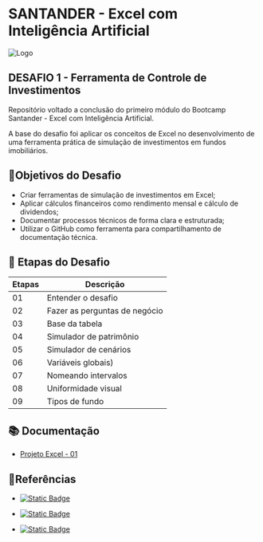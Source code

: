 # SANTANDER - Excel com Inteligência Artificial
![Logo](https://assets.dio.me/FanVRCIEnVkijATRji1xaIQBPRiHYaj-wmgp_fkyDyc/f:webp/h:120/q:80/L3RyYWNrcy9lYzk3OWZkYy03ZDVlLTQxOGYtOTQ1My05YzU4NDI4NTFmMmIucG5n)
## DESAFIO 1 - Ferramenta de Controle de Investimentos

Repositório voltado a conclusão do primeiro módulo do Bootcamp Santander - Excel com Inteligência Artificial.

A base do desafio foi aplicar os conceitos de Excel no desenvolvimento de uma ferramenta prática de simulação de investimentos em fundos imobiliários.

## 🎯Objetivos do Desafio
- Criar ferramentas de simulação de investimentos em Excel;
- Aplicar cálculos financeiros como rendimento mensal e cálculo de dividendos;
- Documentar processos técnicos de forma clara e estruturada; 
- Utilizar o GitHub como ferramenta para compartilhamento de documentação técnica. 

## 🏹 Etapas do Desafio
| Etapas | Descrição |
|------|---------|
| 01 | Entender o desafio |
| 02 | Fazer as perguntas de negócio |
| 03 | Base da tabela |
| 04 | Simulador de patrimônio |
| 05 | Simulador de cenários |
| 06 | Variáveis globais) |
| 07 | Nomeando intervalos |
| 08 | Uniformidade visual |
| 09 | Tipos de fundo |


## 📚 Documentação
- [Projeto Excel - 01](https://github.com/user-attachments/files/20444986/Projeto.Excel.-.01.xlsx)


## 🔎Referências
- [![Static Badge](https://img.shields.io/badge/Plataforma-DIO-blue)](https://web.dio.me/home)

- [![Static Badge](https://img.shields.io/badge/Bootcamp-SANTANDER-red)](https://web.dio.me/home)

- [![Static Badge](https://img.shields.io/badge/GitProfessor-FelipeAguiar-black)](https://github.com/felipeAguiarCode)
